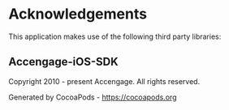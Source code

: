 # Acknowledgements
This application makes use of the following third party libraries:

## Accengage-iOS-SDK

Copyright 2010 - present Accengage. All rights reserved.

Generated by CocoaPods - https://cocoapods.org
